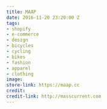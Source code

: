 ```yaml
---
title: MAAP
date: 2016-11-20 23:20:00 Z
tags:
- shopify
- e-commerce
- design
- bicycles
- cycling
- bikes
- fashion
- apparel
- clothing
image: 
store-link: https://maap.cc
credit: 
credit-link: http://masscurrent.com
---
```


